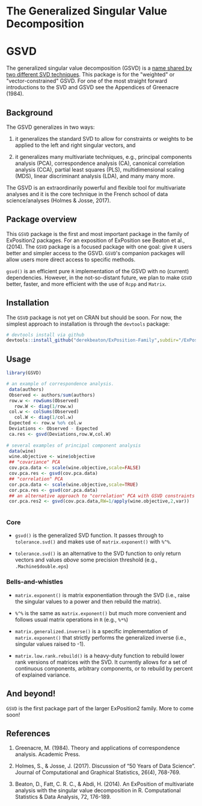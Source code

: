 The Generalized Singular Value Decomposition
================

GSVD
====

The generalized singular value decomposition (GSVD) is a [name shared by two different SVD techniques](https://en.wikipedia.org/wiki/Generalized_singular_value_decomposition). This package is for the "weighted" or "vector-constrained" GSVD. For one of the most straight forward introductions to the SVD and GSVD see the Appendices of Greenacre (1984).

Background
----------

The GSVD generalizes in two ways:

1.  it generalizes the standard SVD to allow for constraints or weights to be applied to the left and right singular vectors, and

2.  it generalizes many multivariate techniques, e.g., principal components analysis (PCA), correspondence analysis (CA), canonical correlation analysis (CCA), partial least squares (PLS), multidimensional scaling (MDS), linear discriminant analysis (LDA), and many many more.

The GSVD is an extraordinarily powerful and flexible tool for multivariate analyses and it is the core technique in the French school of data science/analyses (Holmes & Josse, 2017).

Package overview
----------------

This `GSVD` package is the first and most important package in the family of ExPosition2 packages. For an exposition of ExPosition see Beaton et al., (2014). The `GSVD` package is a focused package with one goal: give `R` users better and simpler access to the GSVD. `GSVD`'s companion packages will allow users more direct access to specific methods.

`gsvd()` is an efficient pure `R` implementation of the GSVD with no (current) dependencies. However, in the not-so-distant future, we plan to make `GSVD` better, faster, and more efficient with the use of `Rcpp` and `Matrix`.

Installation
------------

The `GSVD` package is not yet on CRAN but should be soon. For now, the simplest approach to installation is through the `devtools` package:

``` r
# devtools install via github
devtools::install_github("derekbeaton/ExPosition-Family",subdir="/ExPosition2/GSVD/Package")
```

Usage
-----

``` r
library(GSVD)

# an example of correspondence analysis.
 data(authors)
 Observed <- authors/sum(authors)
 row.w <- rowSums(Observed)
   row.W <- diag(1/row.w)
 col.w <- colSums(Observed)
   col.W <- diag(1/col.w)
 Expected <- row.w %o% col.w
 Deviations <- Observed - Expected
 ca.res <- gsvd(Deviations,row.W,col.W)
 
# several examples of principal component analysis
 data(wine)
 wine.objective <- wine$objective
 ## "covariance" PCA
 cov.pca.data <- scale(wine.objective,scale=FALSE)
 cov.pca.res <- gsvd(cov.pca.data)
 ## "correlation" PCA
 cor.pca.data <- scale(wine.objective,scale=TRUE)
 cor.pca.res <- gsvd(cor.pca.data)
 ## an alternative approach to "correlation" PCA with GSVD constraints
 cor.pca.res2 <- gsvd(cov.pca.data,RW=1/apply(wine.objective,2,var))
 
```

### Core

-   `gsvd()` is the generalized SVD function. It passes through to `tolerance.svd()` and makes use of `matrix.exponent()` with `%^%`.

-   `tolerance.svd()` is an alternative to the SVD function to only return vectors and values *above* some precision threshold (e.g., `.Machine$double.eps`)

### Bells-and-whistles

-   `matrix.exponent()` is matrix exponentiation through the SVD (i.e., raise the singular values to a power and then rebuild the matrix).

-   `%^%` is the same as `matrix.exponent()` but much more convenient and follows usual matrix operations in `R` (e.g., `%*%`)

-   `matrix.generalized.inverse()` is a specific implementation of `matrix.exponent()` that strictly performs the generalized inverse (i.e., singular values raised to -1).

-   `matrix.low.rank.rebuild()` is a heavy-duty function to rebuild lower rank versions of matrices with the SVD. It currently allows for a set of continuous components, arbitrary components, or to rebuild by percent of explained variance.

And beyond!
-----------

`GSVD` is the first package part of the larger ExPosition2 family. More to come soon!

References
----------

1.  Greenacre, M. (1984). Theory and applications of correspondence analysis. Academic Press.

2.  Holmes, S., & Josse, J. (2017). Discussion of “50 Years of Data Science”. Journal of Computational and Graphical Statistics, 26(4), 768-769.

3.  Beaton, D., Fatt, C. R. C., & Abdi, H. (2014). An ExPosition of multivariate analysis with the singular value decomposition in R. Computational Statistics & Data Analysis, 72, 176-189.
